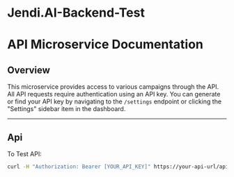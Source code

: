 # Jendi.AI-Backend-Test

# API Microservice Documentation

## Overview

This microservice provides access to various campaigns through the API. All API requests require authentication using an API key. You can generate or find your API key by navigating to the `/settings` endpoint or clicking the "Settings" sidebar item in the dashboard.

---

## Api

To Test API:

```bash
curl -H "Authorization: Bearer [YOUR_API_KEY]" https://your-api-url/api/campaigns/
